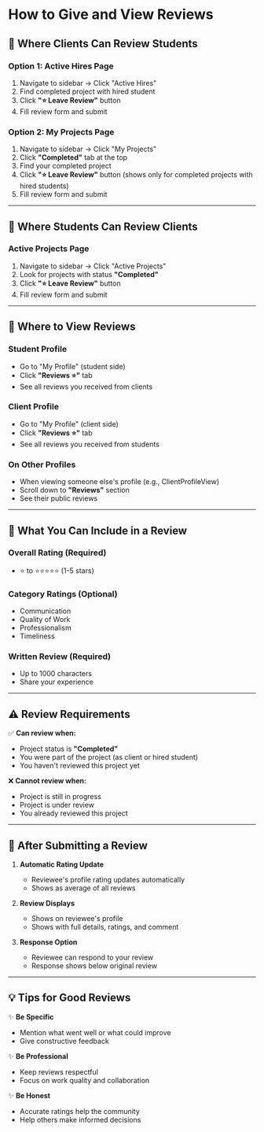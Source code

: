 # How to Give and View Reviews

## 🎯 Where Clients Can Review Students

### **Option 1: Active Hires Page**
1. Navigate to sidebar → Click "Active Hires"
2. Find completed project with hired student
3. Click **"⭐ Leave Review"** button
4. Fill review form and submit

### **Option 2: My Projects Page**
1. Navigate to sidebar → Click "My Projects"
2. Click **"Completed"** tab at the top
3. Find your completed project
4. Click **"⭐ Leave Review"** button (shows only for completed projects with hired students)
5. Fill review form and submit

---

## 🎯 Where Students Can Review Clients

### **Active Projects Page**
1. Navigate to sidebar → Click "Active Projects"
2. Look for projects with status **"Completed"**
3. Click **"⭐ Leave Review"** button
4. Fill review form and submit

---

## 👀 Where to View Reviews

### **Student Profile**
- Go to "My Profile" (student side)
- Click **"Reviews ⭐"** tab
- See all reviews you received from clients

### **Client Profile**
- Go to "My Profile" (client side)
- Click **"Reviews ⭐"** tab
- See all reviews you received from students

### **On Other Profiles**
- When viewing someone else's profile (e.g., ClientProfileView)
- Scroll down to **"Reviews"** section
- See their public reviews

---

## 📝 What You Can Include in a Review

### **Overall Rating** (Required)
- ⭐ to ⭐⭐⭐⭐⭐ (1-5 stars)

### **Category Ratings** (Optional)
- Communication
- Quality of Work
- Professionalism
- Timeliness

### **Written Review** (Required)
- Up to 1000 characters
- Share your experience

---

## ⚠️ Review Requirements

✅ **Can review when:**
- Project status is **"Completed"**
- You were part of the project (as client or hired student)
- You haven't reviewed this project yet

❌ **Cannot review when:**
- Project is still in progress
- Project is under review
- You already reviewed this project

---

## 🔄 After Submitting a Review

1. **Automatic Rating Update**
   - Reviewee's profile rating updates automatically
   - Shows as average of all reviews

2. **Review Displays**
   - Shows on reviewee's profile
   - Shows with full details, ratings, and comment

3. **Response Option**
   - Reviewee can respond to your review
   - Response shows below original review

---

## 💡 Tips for Good Reviews

✨ **Be Specific**
- Mention what went well or what could improve
- Give constructive feedback

✨ **Be Professional**
- Keep reviews respectful
- Focus on work quality and collaboration

✨ **Be Honest**
- Accurate ratings help the community
- Help others make informed decisions
